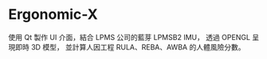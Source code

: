 # Ergonomic-X
使用 Qt 製作 UI 介面，結合 LPMS 公司的藍芽 LPMSB2 IMU，
透過 OPENGL 呈現即時 3D 模型，
並計算人因工程 RULA、REBA、AWBA 的人體風險分數。
